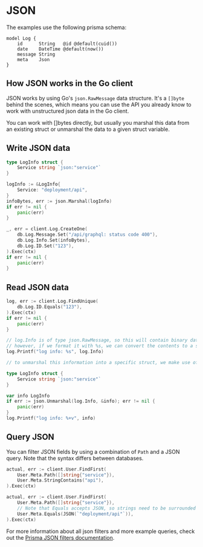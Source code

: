 # JSON

The examples use the following prisma schema:

```prisma
model Log {
    id      String   @id @default(cuid())
    date    DateTime @default(now())
    message String
    meta    Json
}
```

## How JSON works in the Go client

JSON works by using Go's `json.RawMessage` data structure. It's a `[]byte` behind the scenes, which means you can use the API you already know to work with unstructured json data in the Go client.

You can work with []bytes directly, but usually you marshal this data from an existing struct or unmarshal the data to a given struct variable.

## Write JSON data

```go
type LogInfo struct {
    Service string `json:"service"`
}

logInfo := &LogInfo{
    Service: "deployment/api",
}
infoBytes, err := json.Marshal(logInfo)
if err != nil {
    panic(err)
}

_, err = client.Log.CreateOne(
    db.Log.Message.Set("/api/graphql: status code 400"),
    db.Log.Info.Set(infoBytes),
    db.Log.ID.Set("123"),
).Exec(ctx)
if err != nil {
    panic(err)
}
```

## Read JSON data

```go
log, err := client.Log.FindUnique(
    db.Log.ID.Equals("123"),
).Exec(ctx)
if err != nil {
    panic(err)
}

// log.Info is of type json.RawMessage, so this will contain binary data such as [123 34 97 116 116 ...]
// however, if we format it with %s, we can convert the contents to a string to see what's inside:
log.Printf("log info: %s", log.Info)

// to unmarshal this information into a specific struct, we make use of Go's usual handling of json data:

type LogInfo struct {
    Service string `json:"service"`
}

var info LogInfo
if err := json.Unmarshal(log.Info, &info); err != nil {
    panic(err)
}
log.Printf("log info: %+v", info)
```

## Query JSON

You can filter JSON fields by using a combination of `Path` and a JSON query. Note that the syntax differs between databases.

```go
actual, err := client.User.FindFirst(
    User.Meta.Path([]string{"service"}),
    User.Meta.StringContains("api"),
).Exec(ctx)
```

```go
actual, err := client.User.FindFirst(
    User.Meta.Path([]string{"service"}),
    // Note that Equals accepts JSON, so strings need to be surrounded with quotes
    User.Meta.Equals(JSON(`"deployment/api"`)),
).Exec(ctx)
```

For more information about all json filters and more example queries, check out the [Prisma JSON filters documentation](https://www.prisma.io/docs/concepts/components/prisma-client/working-with-fields/working-with-json-fields).
